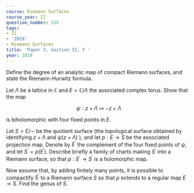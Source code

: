 ```yaml
---
course: Riemann Surfaces
course_year: II
question_number: 135
tags:
- II
- '2018'
- Riemann Surfaces
title: 'Paper 3, Section II, F '
year: 2018
---
```




Define the degree of an analytic map of compact Riemann surfaces, and state the Riemann-Hurwitz formula.

Let $\Lambda$ be a lattice in $\mathbb{C}$ and $E=\mathbb{C} / \Lambda$ the associated complex torus. Show that the $\operatorname{map}$

$$\psi: z+\Lambda \mapsto-z+\Lambda$$

is biholomorphic with four fixed points in $E$.

Let $S=E / \sim$ be the quotient surface (the topological surface obtained by identifying $z+\Lambda$ and $\psi(z+\Lambda)$ ), and let $p: E \rightarrow S$ be the associated projection map. Denote by $E^{\prime}$ the complement of the four fixed points of $\psi$, and let $S^{\prime}=p\left(E^{\prime}\right)$. Describe briefly a family of charts making $S^{\prime}$ into a Riemann surface, so that $p: E^{\prime} \rightarrow S^{\prime}$ is a holomorphic map.

Now assume that, by adding finitely many points, it is possible to compactify $S^{\prime}$ to a Riemann surface $S$ so that $p$ extends to a regular map $E \rightarrow S$. Find the genus of $S$.